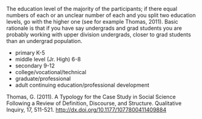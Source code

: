 The education level of the majority of the participants; if there equal numbers of each or an unclear number of each and you split two education levels, go with the higher one (see for example Thomas, 2011). Basic rationale is that if you have say undergrads and grad students you are probably working with upper division undergrads, closer to grad students than an undergrad population.  
- primary K-5
- middle level (Jr. High) 6-8
- secondary 9-12
- college/vocational/technical 
- graduate/professional
- adult continuing education/professional development

Thomas, G. (2011). A Typology for the Case Study in Social Science Following a Review of Definition, Discourse, and Structure. Qualitative Inquiry, 17, 511-521.
http://dx.doi.org/10.1177/1077800411409884 
